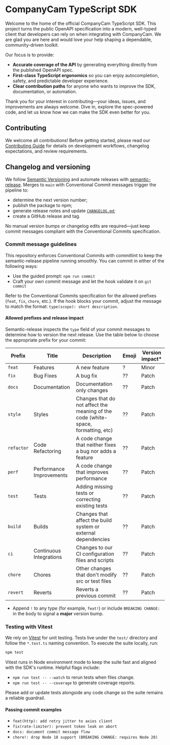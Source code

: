 # CompanyCam TypeScript SDK

Welcome to the home of the official CompanyCam TypeScript SDK. This project turns the public OpenAPI specification into a modern, well-typed client that developers can rely on when integrating with CompanyCam. We are glad you are here and would love your help shaping a dependable, community-driven toolkit.

Our focus is to provide:

- **Accurate coverage of the API** by generating everything directly from the published OpenAPI spec.
- **First-class TypeScript ergonomics** so you can enjoy autocompletion, safety, and predictable developer experience.
- **Clear contribution paths** for anyone who wants to improve the SDK, documentation, or automation.

Thank you for your interest in contributing—your ideas, issues, and improvements are always welcome. Dive in, explore the spec-powered code, and let us know how we can make the SDK even better for you.

## Contributing

We welcome all contributions! Before getting started, please read our [Contributing Guide](CONTRIBUTING.md) for details on development workflows, changelog expectations, and review requirements.

## Changelog and versioning

We follow [Semantic Versioning](https://semver.org/) and automate releases with [semantic-release](https://semantic-release.gitbook.io/semantic-release/). Merges to `main` with Conventional Commit messages trigger the pipeline to:

- determine the next version number;
- publish the package to npm;
- generate release notes and update [`CHANGELOG.md`](CHANGELOG.md);
- create a GitHub release and tag.

No manual version bumps or changelog edits are required—just keep commit messages compliant with the Conventional Commits specification.

### Commit message guidelines

This repository enforces Conventional Commits with commitlint to keep the semantic-release pipeline running smoothly. You can commit in either of the following ways:

- Use the guided prompt: `npm run commit`
- Craft your own commit message and let the hook validate it on `git commit`

Refer to the Conventional Commits specification for the allowed prefixes (`feat`, `fix`, `chore`, etc.). If the hook blocks your commit, adjust the message to match the format: `type(scope): short description`.

#### Allowed prefixes and release impact

Semantic-release inspects the `type` field of your commit messages to determine how to version the next release. Use the table below to choose the appropriate prefix for your commit:

| Prefix | Title | Description | Emoji | Version impact* |
| --- | --- | --- | --- | --- |
| `feat` | Features | A new feature | ? | Minor |
| `fix` | Bug Fixes | A bug fix | ?? | Patch |
| `docs` | Documentation | Documentation only changes | ?? | Patch |
| `style` | Styles | Changes that do not affect the meaning of the code (white-space, formatting, etc) | ?? | Patch |
| `refactor` | Code Refactoring | A code change that neither fixes a bug nor adds a feature | ?? | Patch |
| `perf` | Performance Improvements | A code change that improves performance | ?? | Patch |
| `test` | Tests | Adding missing tests or correcting existing tests | ?? | Patch |
| `build` | Builds | Changes that affect the build system or external dependencies | ?? | Patch |
| `ci` | Continuous Integrations | Changes to our CI configuration files and scripts | ?? | Patch |
| `chore` | Chores | Other changes that don't modify src or test files | ?? | Patch |
| `revert` | Reverts | Reverts a previous commit | ?? | Patch |

* Append `!` to any type (for example, `feat!`) or include `BREAKING CHANGE:` in the body to signal a **major** version bump.

### Testing with Vitest

We rely on [Vitest](https://vitest.dev/) for unit testing. Tests live under the `test/` directory and follow the `*.test.ts` naming convention. To execute the suite locally, run:

```bash
npm test
```

Vitest runs in Node environment mode to keep the suite fast and aligned with the SDK's runtime. Helpful flags include:

- `npm run test -- --watch` to rerun tests when files change.
- `npm run test -- --coverage` to generate coverage reports.

Please add or update tests alongside any code change so the suite remains a reliable guardrail.

#### Passing commit examples

- `feat(http): add retry jitter to axios client`
- `fix(rate-limiter): prevent token leak on abort`
- `docs: document commit message flow`
- `chore!: drop Node 18 support (BREAKING CHANGE: requires Node 20)`

